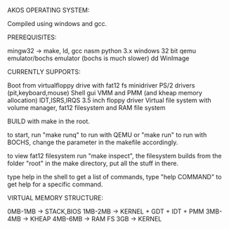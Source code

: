 AKOS OPERATING SYSTEM:

Compiled using windows and gcc.

PREREQUISITES:

mingw32 -> make, ld, gcc
nasm
python 3.x
windows 32 bit
qemu emulator/bochs emulator (bochs is much slower)
dd
WinImage

CURRENTLY SUPPORTS:

Boot from virtualfloppy drive with fat12 fs minidriver
PS/2 drivers (pit,keyboard,mouse)
Shell gui
VMM and PMM (and kheap memory allocation)
IDT,ISRS,IRQS
3.5 inch floppy driver
Virtual file system with volume manager, fat12 filesystem and RAM file system

BUILD with make in the root.

to start, run "make runq" to run with QEMU or "make run" to run with BOCHS, change the parameter in the makefile accordingly.

to view fat12 filesystem run "make inspect", the filesystem builds from the folder "root" in the make directory, put all the stuff in there.

type help in the shell to get a list of commands, type "help COMMAND" to get help for a specific command.

VIRTUAL MEMORY STRUCTURE:

0MB-1MB -> STACK,BIOS
1MB-2MB -> KERNEL + GDT + IDT + PMM
3MB-4MB -> KHEAP
4MB-6MB -> RAM FS
3GB -> KERNEL